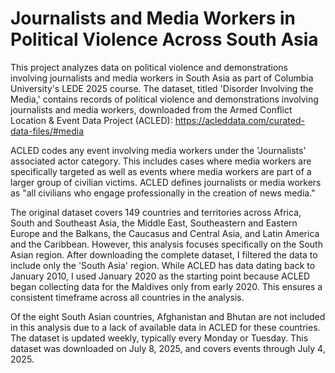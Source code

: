 # Journalists and Media Workers in Political Violence Across South Asia

This project analyzes data on political violence and demonstrations involving journalists and media workers in South Asia as part of Columbia University's LEDE 2025 course. The dataset, titled 'Disorder Involving the Media,' contains records of political violence and demonstrations involving journalists and media workers, downloaded from the Armed Conflict Location & Event Data Project (ACLED): https://acleddata.com/curated-data-files/#media

ACLED codes any event involving media workers under the 'Journalists' associated actor category. This includes cases where media workers are specifically targeted as well as events where media workers are part of a larger group of civilian victims. ACLED defines journalists or media workers as "all civilians who engage professionally in the creation of news media."

The original dataset covers 149 countries and territories across Africa, South and Southeast Asia, the Middle East, Southeastern and Eastern Europe and the Balkans, the Caucasus and Central Asia, and Latin America and the Caribbean. However, this analysis focuses specifically on the South Asian region. After downloading the complete dataset, I filtered the data to include only the 'South Asia' region. While ACLED has data dating back to January 2010, I used January 2020 as the starting point because ACLED began collecting data for the Maldives only from early 2020. This ensures a consistent timeframe across all countries in the analysis.

Of the eight South Asian countries, Afghanistan and Bhutan are not included in this analysis due to a lack of available data in ACLED for these countries. The dataset is updated weekly, typically every Monday or Tuesday. This dataset was downloaded on July 8, 2025, and covers events through July 4, 2025.


